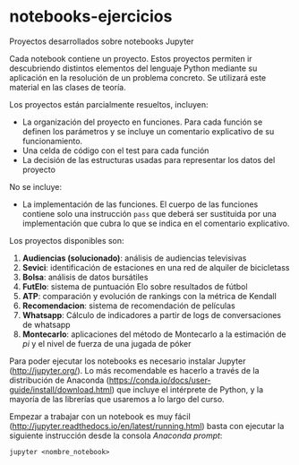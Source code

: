 # notebooks-ejercicios
Proyectos desarrollados sobre notebooks Jupyter 

Cada notebook contiene un proyecto. Estos proyectos permiten ir descubriendo distintos elementos del lenguaje Python mediante su aplicación en la resolución de un problema concreto.  Se utilizará este material en las clases de teoría.

Los proyectos están parcialmente resueltos, incluyen:
- La organización del proyecto en funciones. Para cada función se definen los parámetros y se incluye un comentario explicativo de su funcionamiento.
- Una celda de código con el test para cada función
- La decisión de las estructuras usadas para representar los datos del proyecto

No se incluye:
- La implementación de las funciones. El cuerpo de las funciones contiene solo una instrucción <code>pass</code> que deberá ser sustituida por una implementación que cubra lo que se indica en el comentario explicativo. 

Los proyectos disponibles son:

1. **Audiencias (solucionado)**: análisis de audiencias televisivas
2. **Sevici**: identificación de estaciones en una red de alquiler de bicicletass 
3. **Bolsa**: análisis de datos bursátiles
4. **FutElo**: sistema de puntuación Elo sobre resultados de fútbol
5. **ATP**: comparación y evolución de rankings con la métrica de Kendall
6. **Recomendacion**: sistema de recomendación de películas
7. **Whatsapp**: Cálculo de indicadores a partir de logs de conversaciones de whatsapp
8. **Montecarlo**: aplicaciones del método de Montecarlo a la estimación de _pi_ y el nivel de fuerza de una jugada de póker

Para poder ejecutar los notebooks es necesario instalar Jupyter (http://jupyter.org/). Lo más recomendable es hacerlo a través de la distribución de Anaconda (https://conda.io/docs/user-guide/install/download.html) que incluye el intérprete de Python, y la mayoría de las librerías que usaremos a lo largo del curso.

Empezar a trabajar con un notebook es muy fácil (http://jupyter.readthedocs.io/en/latest/running.html) basta con ejecutar la siguiente instrucción desde la consola _Anaconda prompt_:

<code>jupyter \<nombre_notebook\></code>

